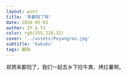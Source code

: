 ```yaml
---
layout: post
title: '来鄱阳了呀'
date: 2020-05-03
author: ZY & YJ
color: rgb(255,210,32)
cover: '../assets/Poyang/ou.jpg'
subtitle: 'kukuku'
tags: 鄱阳
---
```

郑赟来鄱阳了，我们一起去乡下捡牛粪、烤红薯啊。

